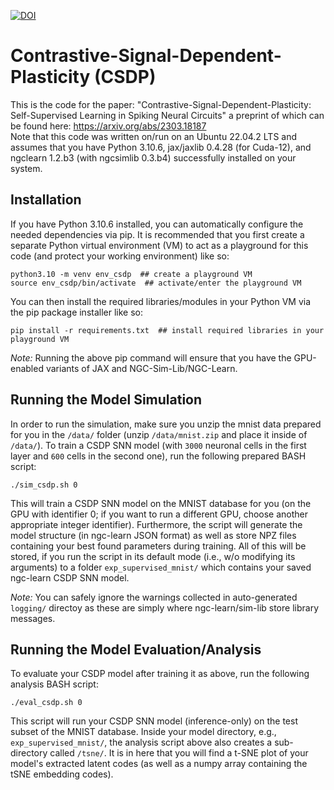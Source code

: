[![DOI](https://zenodo.org/badge/798347724.svg)](https://zenodo.org/doi/10.5281/zenodo.11165561)

# Contrastive-Signal-Dependent-Plasticity (CSDP)

This is the code for the paper:
"Contrastive-Signal-Dependent-Plasticity: Self-Supervised Learning in Spiking Neural Circuits"
a preprint of which can be found here:
https://arxiv.org/abs/2303.18187 <br>
Note that this code was written on/run on an Ubuntu 22.04.2 LTS and 
assumes that you have Python 3.10.6, jax/jaxlib 0.4.28 (for Cuda-12), and 
ngclearn 1.2.b3 (with ngcsimlib 0.3.b4) successfully installed on your system.

## Installation

If you have Python 3.10.6 installed, you can automatically configure the needed dependencies 
via pip. It is recommended that you first create a separate Python virtual environment (VM) to 
act as a playground for this code (and protect your working environment) like so:

```consolve
python3.10 -m venv env_csdp  ## create a playground VM
source env_csdp/bin/activate  ## activate/enter the playground VM
```

You can then install the required libraries/modules in your Python VM via the pip package installer like so:

```console
pip install -r requirements.txt  ## install required libraries in your playground VM
```

<i>Note:</i> Running the above pip command will ensure that you have the GPU-enabled variants of 
JAX and NGC-Sim-Lib/NGC-Learn.

## Running the Model Simulation 

In order to run the simulation, make sure you unzip the mnist data prepared for you in 
the `/data/` folder (unzip `/data/mnist.zip` and place it inside of `/data/`).
To train a CSDP SNN model (with `3000` neuronal cells in the first layer and `600` cells 
in the second one), run the following prepared BASH script:
```console
./sim_csdp.sh 0
```

This will train a CSDP SNN model on the MNIST database for you (on the GPU with identifier 0; 
if you want to run a different GPU, choose another appropriate integer identifier).
Furthermore, the script will generate the model structure (in ngc-learn JSON format) as well as
store NPZ files containing your best found parameters during training. All of this
will be stored, if you run the script in its default mode (i.e., w/o modifying
its arguments) to a folder `exp_supervised_mnist/` which contains your saved
ngc-learn CSDP SNN model.

<i>Note:</i> You can safely ignore the warnings collected in auto-generated `logging/` directoy as these 
are simply where ngc-learn/sim-lib store library messages.

## Running the Model Evaluation/Analysis

To evaluate your CSDP model after training it as above, run the following analysis BASH script:
```console
./eval_csdp.sh 0
```

This script will run your CSDP SNN model (inference-only) on the test subset of the MNIST database. 
Inside your model directory, e.g., `exp_supervised_mnist/`, the analysis script above also creates a 
sub-directory called `/tsne/`. It is in here that you will find a t-SNE plot of your model's 
extracted latent codes (as well as a numpy array containing the tSNE embedding codes).

